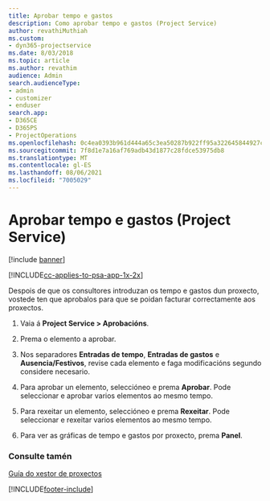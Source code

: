 ```yaml
---
title: Aprobar tempo e gastos
description: Como aprobar tempo e gastos (Project Service)
author: revathiMuthiah
ms.custom:
- dyn365-projectservice
ms.date: 8/03/2018
ms.topic: article
ms.author: revathim
audience: Admin
search.audienceType:
- admin
- customizer
- enduser
search.app:
- D365CE
- D365PS
- ProjectOperations
ms.openlocfilehash: 0c4ea0393b961d444a65c3ea50287b922ff95a322645844927ce9379fdb7e6b1
ms.sourcegitcommit: 7f8d1e7a16af769adb43d1877c28fdce53975db8
ms.translationtype: MT
ms.contentlocale: gl-ES
ms.lasthandoff: 08/06/2021
ms.locfileid: "7005029"
---
```

# <a name="approve-time-and-expenses-project-service"></a>Aprobar tempo e gastos (Project Service)

[!include [banner](../includes/psa-now-project-operations.md)]

[!INCLUDE[cc-applies-to-psa-app-1x-2x](../includes/cc-applies-to-psa-app-1x-2x.md)]

Despois de que os consultores introduzan os tempo e gastos dun proxecto, vostede ten que aprobalos para que se poidan facturar correctamente aos proxectos.  
  
1.  Vaia á **Project Service > Aprobacións**.  
  
2.  Prema o elemento a aprobar.  
  
3.  Nos separadores **Entradas de tempo**, **Entradas de gastos** e **Ausencia/Festivos**, revise cada elemento e faga modificacións segundo considere necesario.  
  
4.  Para aprobar un elemento, seleccióneo e prema **Aprobar**. Pode seleccionar e aprobar varios elementos ao mesmo tempo.  
  
5.  Para rexeitar un elemento, seleccióneo e prema **Rexeitar**. Pode seleccionar e rexeitar varios elementos ao mesmo tempo.  
  
6.  Para ver as gráficas de tempo e gastos por proxecto, prema **Panel**.  
  
### <a name="see-also"></a>Consulte tamén  
 [Guía do xestor de proxectos](../psa/project-manager-guide.md)


[!INCLUDE[footer-include](../includes/footer-banner.md)]